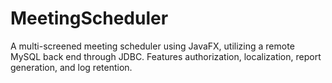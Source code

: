 # MeetingScheduler

A multi-screened meeting scheduler using JavaFX, utilizing a remote MySQL back end through JDBC.  Features authorization, localization, report generation, and log retention.  


